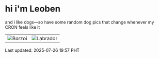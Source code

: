 # hi i'm Leoben

and i like dogs—so have some random dog pics that change whenever my CRON feels like it

|  |  |
|--------|----------|
| ![Borzoi](https://random-dog-vercel.vercel.app/api/random-borzoi?v=1753531054) | ![Labrador](https://random-dog-vercel.vercel.app/api/random-labrador?v=1753531054) |

Last updated: 2025-07-26 19:57 PHT
